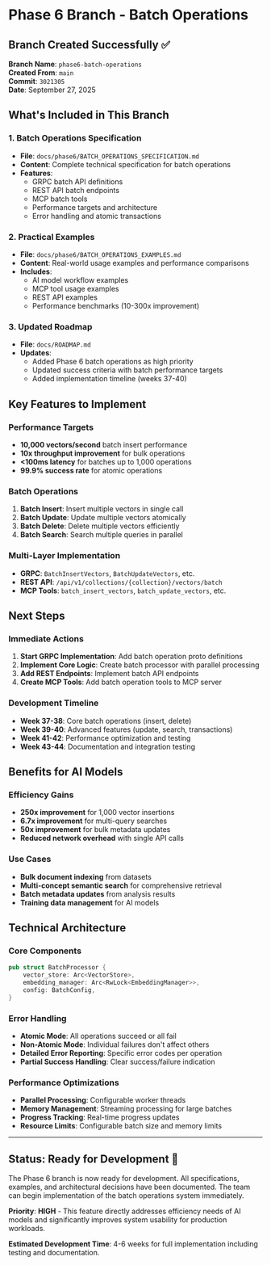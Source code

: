 # Phase 6 Branch - Batch Operations

## Branch Created Successfully ✅

**Branch Name**: `phase6-batch-operations`  
**Created From**: `main`  
**Commit**: `3021305`  
**Date**: September 27, 2025

## What's Included in This Branch

### 1. **Batch Operations Specification**
- **File**: `docs/phase6/BATCH_OPERATIONS_SPECIFICATION.md`
- **Content**: Complete technical specification for batch operations
- **Features**:
  - GRPC batch API definitions
  - REST API batch endpoints
  - MCP batch tools
  - Performance targets and architecture
  - Error handling and atomic transactions

### 2. **Practical Examples**
- **File**: `docs/phase6/BATCH_OPERATIONS_EXAMPLES.md`
- **Content**: Real-world usage examples and performance comparisons
- **Includes**:
  - AI model workflow examples
  - MCP tool usage examples
  - REST API examples
  - Performance benchmarks (10-300x improvement)

### 3. **Updated Roadmap**
- **File**: `docs/ROADMAP.md`
- **Updates**:
  - Added Phase 6 batch operations as high priority
  - Updated success criteria with batch performance targets
  - Added implementation timeline (weeks 37-40)

## Key Features to Implement

### **Performance Targets**
- **10,000 vectors/second** batch insert performance
- **10x throughput improvement** for bulk operations
- **<100ms latency** for batches up to 1,000 operations
- **99.9% success rate** for atomic operations

### **Batch Operations**
1. **Batch Insert**: Insert multiple vectors in single call
2. **Batch Update**: Update multiple vectors atomically
3. **Batch Delete**: Delete multiple vectors efficiently
4. **Batch Search**: Search multiple queries in parallel

### **Multi-Layer Implementation**
- **GRPC**: `BatchInsertVectors`, `BatchUpdateVectors`, etc.
- **REST API**: `/api/v1/collections/{collection}/vectors/batch`
- **MCP Tools**: `batch_insert_vectors`, `batch_update_vectors`, etc.

## Next Steps

### **Immediate Actions**
1. **Start GRPC Implementation**: Add batch operation proto definitions
2. **Implement Core Logic**: Create batch processor with parallel processing
3. **Add REST Endpoints**: Implement batch API endpoints
4. **Create MCP Tools**: Add batch operation tools to MCP server

### **Development Timeline**
- **Week 37-38**: Core batch operations (insert, delete)
- **Week 39-40**: Advanced features (update, search, transactions)
- **Week 41-42**: Performance optimization and testing
- **Week 43-44**: Documentation and integration testing

## Benefits for AI Models

### **Efficiency Gains**
- **250x improvement** for 1,000 vector insertions
- **6.7x improvement** for multi-query searches
- **50x improvement** for bulk metadata updates
- **Reduced network overhead** with single API calls

### **Use Cases**
- **Bulk document indexing** from datasets
- **Multi-concept semantic search** for comprehensive retrieval
- **Batch metadata updates** from analysis results
- **Training data management** for AI models

## Technical Architecture

### **Core Components**
```rust
pub struct BatchProcessor {
    vector_store: Arc<VectorStore>,
    embedding_manager: Arc<RwLock<EmbeddingManager>>,
    config: BatchConfig,
}
```

### **Error Handling**
- **Atomic Mode**: All operations succeed or all fail
- **Non-Atomic Mode**: Individual failures don't affect others
- **Detailed Error Reporting**: Specific error codes per operation
- **Partial Success Handling**: Clear success/failure indication

### **Performance Optimizations**
- **Parallel Processing**: Configurable worker threads
- **Memory Management**: Streaming processing for large batches
- **Progress Tracking**: Real-time progress updates
- **Resource Limits**: Configurable batch size and memory limits

---

## Status: Ready for Development 🚀

The Phase 6 branch is now ready for development. All specifications, examples, and architectural decisions have been documented. The team can begin implementation of the batch operations system immediately.

**Priority**: **HIGH** - This feature directly addresses efficiency needs of AI models and significantly improves system usability for production workloads.

**Estimated Development Time**: 4-6 weeks for full implementation including testing and documentation.
